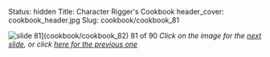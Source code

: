 Status: hidden
Title: Character Rigger's Cookbook
header_cover: cookbook_header.jpg
Slug: cookbook/cookbook_81

![slide 81](https://dl.dropboxusercontent.com/u/2977490/presentations/cookbook/img81.jpg)](cookbook/cookbook_82)
81 of 90
_Click on the image for the [next slide](cookbook/cookbook_82), or click [here for the previous one](cookbook/cookbook_80)_
